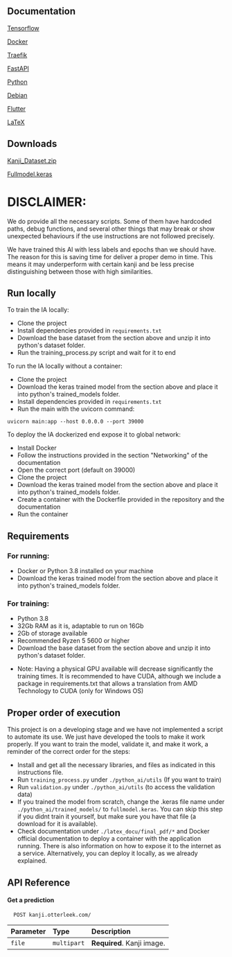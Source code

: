 ## Documentation

[Tensorflow](https://www.tensorflow.org/api_docs)

[Docker](https://docs.docker.com/)

[Traefik](https://doc.traefik.io/traefik/)

[FastAPI](https://fastapi.tiangolo.com/)

[Python](https://docs.python.org/3/)

[Debian](https://www.debian.org/doc/)

[Flutter](https://docs.flutter.dev/)

[LaTeX](https://www.latex-project.org/help/documentation/)


## Downloads

[Kanji_Dataset.zip](https://nextcloud.otterleek.com/s/zxdKKBXD5TKq8zQ)

[Fullmodel.keras](https://nextcloud.otterleek.com/s/Ggb9npniamTKk5Q)

# DISCLAIMER:

We do provide all the necessary scripts. Some of them have hardcoded paths, debug functions, and several other things that may break or show unexpected behaviours if the use instructions are not followed precisely. 

We have trained this AI with less labels and epochs than we should have. The reason for this is saving time for deliver a proper demo in time. This means it may underperform with certain kanji and be less precise distinguishing between those with high similarities.


## Run locally

To train the IA locally: 

 - Clone the project
 - Install dependencies provided in `requirements.txt`
 - Download the base dataset from the section above and unzip it into python's dataset folder.
 - Run the training_process.py script and wait for it to end


To run the IA locally without a container:

 - Clone the project
 - Download the keras trained model from the section above and place it into python's trained_models folder.
 - Install dependencies provided in `requirements.txt`
 - Run the main with the uvicorn command:
 ```
 uvicorn main:app --host 0.0.0.0 --port 39000
 ```


To deploy the IA dockerized end expose it to global network:

 - Install Docker
 - Follow the instructions provided in the section "Networking" of the documentation
 - Open the correct port (default on 39000)
 - Clone the project
 - Download the keras trained model from the section above and place it into python's trained_models folder.
 - Create a container with the Dockerfile provided in the repository and the documentation
 - Run the container


## Requirements

### For running:
 - Docker or Python 3.8 installed on your machine
 - Download the keras trained model from the section above and place it into python's trained_models folder.

### For training:
 - Python 3.8
 - 32Gb RAM as it is, adaptable to run on 16Gb
 - 2Gb of storage available
 - Recommended Ryzen 5 5600 or higher 
 - Download the base dataset from the section above and unzip it into python's dataset folder.
 * Note: Having a physical GPU available will decrease significantly the training times. It is recommended to have CUDA, although we include a package in requirements.txt that allows a translation from AMD Technology to CUDA (only for Windows OS)


## Proper order of execution

This project is on a developing stage and we have not implemented a script to automate its use. We just have developed the tools to make it work properly. If you want to train the model, validate it, and make it work, a reminder of the correct order for the steps:

 - Install and get all the necessary libraries, and files as indicated in this instructions file.
 - Run `training_process.py` under `./python_ai/utils` (If you want to train)
 - Run `validation.py` under `./python_ai/utils` (to access the validation data)
 - If you trained the model from scratch, change the .keras file name under `./python_ai/trained_models/` to `fullmodel.keras`. You can skip this step if you didnt train it yourself, but make sure you have that file (a download for it is available).
 - Check documentation under `./latex_docu/final_pdf/*` and Docker official documentation to deploy a container with the application running. There is also information on how to expose it to the internet as a service. Alternatively, you can deploy it locally, as we already explained. 


## API Reference

#### Get a prediction

```https
  POST kanji.otterleek.com/
```

| Parameter | Type        | Description                |
| :-------- | :---------- | :------------------------- |
| `file`    | `multipart` | **Required**. Kanji image. |

